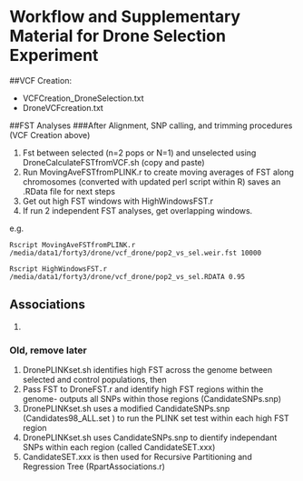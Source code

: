 # Workflow and Supplementary Material for Drone Selection Experiment









##VCF Creation:
- VCFCreation_DroneSelection.txt
- DroneVCFcreation.txt




##FST Analyses
###After Alignment, SNP calling, and trimming procedures (VCF Creation above)
1. Fst between selected (n=2 pops or N=1) and unselected using DroneCalculateFSTfromVCF.sh (copy and paste)
2. Run  MovingAveFSTfromPLINK.r <PLINK Fst> <WInsize> to create moving averages of FST along chromosomes (converted with updated perl script within R) saves an .RData file for next steps
3. Get out high FST windows with HighWindowsFST.r <RData> <cutoff>
4. If run 2 independent FST analyses, get overlapping windows.

e.g.

<pre><code>Rscript MovingAveFSTfromPLINK.r /media/data1/forty3/drone/vcf_drone/pop2_vs_sel.weir.fst 10000</code></pre>
<pre><code>Rscript HighWindowsFST.r /media/data1/forty3/drone/vcf_drone/pop2_vs_sel.RDATA 0.95</code></pre>


## Associations
1. 




### Old, remove later
1. DronePLINKset.sh identifies high FST across the genome between selected and control populations, then 
2. Pass FST to DroneFST.r and identify high FST regions within the genome- outputs all SNPs within those regions (CandidateSNPs.snp)
3. DronePLINKset.sh uses a modified CandidateSNPs.snp (Candidates98_ALL.set ) to run the PLINK set test within each high FST region
4. DronePLINKset.sh uses  CandidateSNPs.snp to dientify independant SNPs within each region (called CandidateSET.xxx)
5. CandidateSET.xxx is then used for Recursive Partitioning and Regression Tree (RpartAssociations.r) 

















